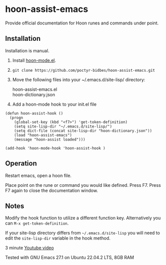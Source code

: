 # hoon-assist-emacs
Provide official documentation for Hoon runes and commands under point. 

## Installation

Installation is manual.

1. Install  [hoon-mode.el](https://github.com/urbit/hoon-mode.el).

2. `git clone https://github.com/poctyr-bidbes/hoon-assist-emacs.git`

3. Move the following files into your ~/.emacs.d/site-lisp/ directory:

	hoon-assist-emacs.el<br>
	hoon-dictionary.json

4. Add a hoon-mode hook to your init.el file

```
(defun hoon-assist-hook ()
  (progn
    (global-set-key (kbd "<f7>") 'get-token-definition)
    (setq site-lisp-dir "~/.emacs.d/site-lisp/")
    (setq dict-file (concat site-lisp-dir "hoon-dictionary.json"))
    (load "hoon-assist-emacs")
    (message "hoon-assist loaded")))

(add-hook 'hoon-mode-hook 'hoon-assist-hook )
```

## Operation

Restart emacs, open a hoon file.

Place point on the rune or command you would like defined. Press F7. Press F7 again to close the documentation window.

## Notes

Modify the hook function to utilize a different function key. Alternatively you can `M-x get-token-definition`.

If your site-lisp directory differs from `~/.emacs.d/site-lisp` you will need to edit the `site-lisp-dir` variable in the hook method.

3 minute [Youtube video](https://youtu.be/BY4O-g9IwAY)

Tested with GNU Emacs 27.1 on Ubuntu 22.04.2 LTS, 8GB RAM 
